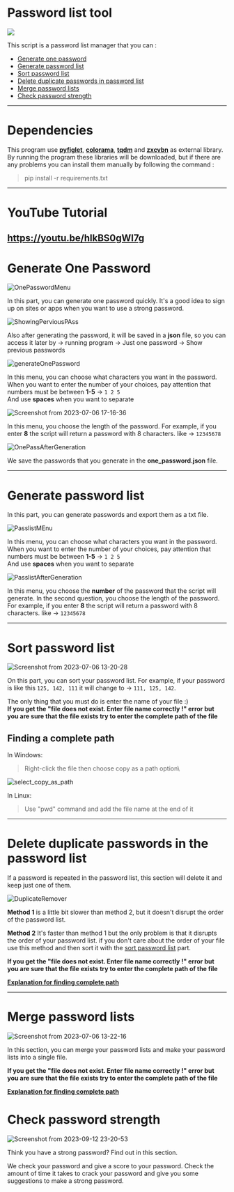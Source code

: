 # **Password list tool**
![](https://skillicons.dev/icons?i=py,vscode,md)

This script is a password list manager that you can :
- [Generate one password](#generate-one-password)
- [Generate password list](#generate-password-list)
- [Sort password list](#sort-password-list)
- [Delete duplicate passwords in password list](#delete-duplicate-passwords-in-password-list)
- [Merge password lists](#merge-password-lists)
- [Check password strength]()
---
# Dependencies 
This program use [**pyfiglet**](https://pypi.org/project/pyfiglet/), [**colorama**](https://pypi.org/project/colorama/), [**tqdm**](https://pypi.org/project/tqdm/) and [**zxcvbn**](https://pypi.org/project/zxcvbn/) as external library.\
By running the program these libraries will be downloaded, but if there are any problems you can install them manually by following the command :
> pip install -r requirements.txt
---
# YouTube Tutorial
https://youtu.be/hlkBS0gWI7g
---
# Generate One Password

![OnePasswordMenu](https://github.com/beh185/Password-list-tool/assets/79264026/718ccecd-9973-426f-a8f7-fa31b23767e2)


In this part, you can generate one password quickly.
It's a good idea to sign up on sites or apps when you want to use a strong password.

![ShowingPerviousPAss](https://github.com/beh185/Password-list-tool/assets/79264026/88c7abe1-1a9d-42ea-9ca6-782821b7c86d)


Also after generating the password, it will be saved in a **json** file, so you can access it later by -> running program -> Just one password -> Show previous passwords

![generateOnePassword](https://github.com/beh185/Password-list-tool/assets/79264026/5688830d-4be2-4851-9a53-d215e5066f56)


In this menu, you can choose what characters you want in the password.\
When you want to enter the number of your choices, pay attention that numbers must be between **1-5** -> `1 2 5` \
And use **spaces** when you want to separate 

![Screenshot from 2023-07-06 17-16-36](https://github.com/beh185/Password-list-tool/assets/79264026/afe1a5a5-a51e-458d-8387-6e802cec3e75)

In this menu, you choose the length of the password. For example, if you enter **8** the script will return a password with 8 characters. like -> `12345678`

![OnePassAfterGeneration](https://github.com/beh185/Password-list-tool/assets/79264026/deaa4778-214a-48c0-ad1b-98382a1d4800)


We save the passwords that you generate in the **one_password.json** file.

---
# Generate password list
In this part, you can generate passwords and export them as a txt file.

![PasslistMEnu](https://github.com/beh185/Password-list-tool/assets/79264026/8073b9f3-5efa-4173-ac12-a45b33c2e6ef)


In this menu, you can choose what characters you want in the password.\
When you want to enter the number of your choices, pay attention that numbers must be between **1-5** -> `1 2 5` \
And use **spaces** when you want to separate 

![PasslistAfterGeneration](https://github.com/beh185/Password-list-tool/assets/79264026/d66d615e-2b98-42a1-9e6b-b43b11500621)


In this menu, you choose the **number** of the password that the script will generate. In the second question, you choose the length of the password. For example, if you enter **8** the script will return a password with 8 characters. like -> `12345678`

---
# Sort password list

![Screenshot from 2023-07-06 13-20-28](https://github.com/beh185/Password-list-tool/assets/79264026/07a7b1a6-0439-4203-8145-d414cb518408)

On this part, you can sort your password list. For example, if your password is like this `125, 142, 111` it will change to -> `111, 125, 142`.

The only thing that you must do is enter the name of your file :)\
**If you get the "file does not exist. Enter file name correctly !" error but you are sure that the file exists try to enter the complete path of the file**
## Finding a complete path
In Windows:
> Right-click the file then choose copy as a path option\

![select_copy_as_path](https://github.com/beh185/Password-list-tool/assets/79264026/1e22bdb7-b6b3-4bd8-95b8-c993899b058c)


In Linux:
> Use "pwd" command and add the file name at the end of it

---
# Delete duplicate passwords in the password list
If a password is repeated in the password list, this section will delete it and keep just one of them.

![DuplicateRemover](https://github.com/beh185/Password-list-tool/assets/79264026/8a263f3b-173e-4b4f-8e5d-6c825422fab5)


**Method 1** is a little bit slower than method 2, but it doesn't disrupt the order of the password list.

**Method 2** It's faster than method 1 but the only problem is that it disrupts the order of your password list. 
if you don't care about the order of your file use this method and then sort it with the [sort password list](#sort-password-list) part.

**If you get the "file does not exist. Enter file name correctly !" error but you are sure that the file exists try to enter the complete path of the file**

[**Explanation for finding complete path**](#finding-a-complete-path)

---
# Merge password lists

![Screenshot from 2023-07-06 13-22-16](https://github.com/beh185/Password-list-tool/assets/79264026/8591be6d-e4d7-4cba-854e-f0599a02c099)

In this section, you can merge your password lists and make your password lists into a single file.

**If you get the "file does not exist. Enter file name correctly !" error but you are sure that the file exists try to enter the complete path of the file**

[**Explanation for finding complete path**](#finding-a-complete-path)


 # Check password strength

![Screenshot from 2023-09-12 23-20-53](https://github.com/beh185/Password-list-tool/assets/79264026/d8390b39-42db-4b34-a035-954d5223e2b8)


Think you have a strong password? Find out in this section.

We check your password and give a score to your password. Check the amount of time it takes to crack your password and give you some suggestions to make a strong password.

